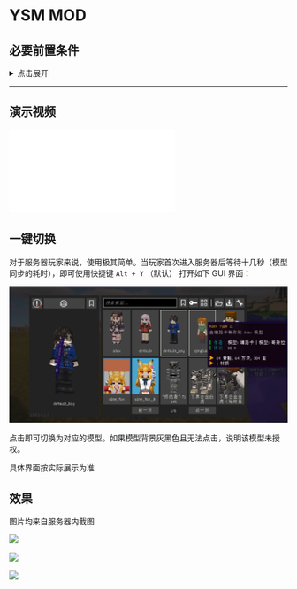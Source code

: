 # YSM MOD

## 必要前置条件

<details>

<summary>点击展开</summary>

<span style="color: red;">你必须安装[YSM模组](https://modrinth.com/mod/yes-steve-model/version/xPJXJg4B)</span>

如果你直接使用了我们的整合包，则忽略这段提示，我们已经预置了所需MOD

**确保阅读了前置文档**：[最基础教程](/article/基础)

</details>

---

## 演示视频

<iframe src="//player.bilibili.com/player.html?isOutside=true&aid=113538668763851&bvid=BV1nNBhYWEgn&cid=26998998060&p=1" scrolling="no" border="0" frameborder="no" framespacing="0" allowfullscreen="true"></iframe>

## 一键切换

对于服务器玩家来说，使用极其简单。当玩家首次进入服务器后等待十几秒（模型同步的耗时），即可使用快捷键 `Alt + Y` （默认） 打开如下 GUI 界面：

![](/others/YSM/1.png)

点击即可切换为对应的模型。如果模型背景灰黑色且无法点击，说明该模型未授权。

具体界面按实际展示为准

## 效果

图片均来自服务器内截图

![](/others/YSM/2.png)

![](/others/YSM/3.png)

![](/others/YSM/4.png)
